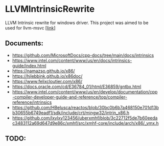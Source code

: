 # LLVMIntrinsicRewrite
LLVM Intrinsic rewrite for windows driver. This project was aimed to be used for llvm-msvc [[link]](https://github.com/NewWorldComingSoon/llvm-msvc-build)

## Documents:
- https://github.com/MicrosoftDocs/cpp-docs/tree/main/docs/intrinsics
- https://www.intel.com/content/www/us/en/docs/intrinsics-guide/index.html
- https://namazso.github.io/x86/
- https://hjlebbink.github.io/x86doc/
- https://www.felixcloutier.com/x86/
- https://docs.oracle.com/cd/E36784_01/html/E36859/gntbx.html
- https://www.intel.com/content/www/us/en/develop/documentation/cpp-compiler-developer-guide-and-reference/top/compiler-reference/intrinsics
- https://github.com/HBelusca/reactos/blob/30bc0b6b7a468150e701d13bb30655b6749eadf1/sdk/include/crt/mingw32/intrin_x86.h
- https://github.com/lxylxy123456/uberxmhf/blob/3c22712f5de7b60eedac3483112a69d647d9e86c/xmhf/src/xmhf-core/include/arch/x86/_vmx.h

## TODO:
```batch

```





